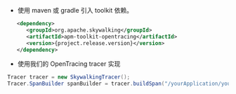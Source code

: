 * 使用 maven 或 gradle 引入 toolkit 依赖。

```xml
   <dependency>
      <groupId>org.apache.skywalking</groupId>
      <artifactId>apm-toolkit-opentracing</artifactId>
      <version>{project.release.version}</version>
   </dependency>
```

* 使用我们的 OpenTracing tracer 实现

```java
Tracer tracer = new SkywalkingTracer();
Tracer.SpanBuilder spanBuilder = tracer.buildSpan("/yourApplication/yourService");
```
